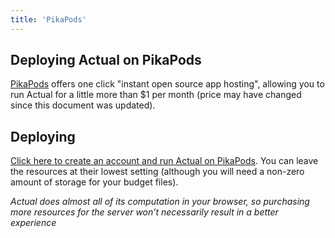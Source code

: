 ```yaml
---
title: 'PikaPods'
---
```


## Deploying Actual on PikaPods

[PikaPods](https://www.pikapods.com/) offers one click "instant open source app hosting", allowing
you to run Actual for a little more than $1 per month (price may have changed since this document was updated).

## Deploying

[Click here to create an account and run Actual on PikaPods](https://www.pikapods.com/pods?run=actual). You can leave the resources at their lowest setting (although you will need a non-zero amount of storage for your budget files).

_Actual does almost all of its computation in your browser, so purchasing more resources for the server won’t necessarily result in a better experience_
